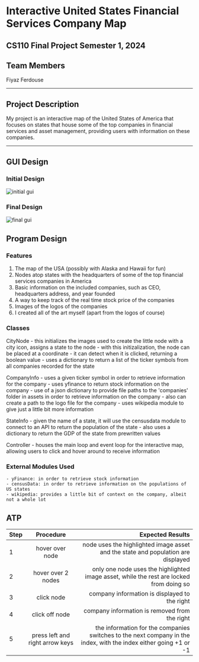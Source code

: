 # Interactive United States Financial Services Company Map

## CS110 Final Project Semester 1, 2024

## Team Members

Fiyaz Ferdouse

***

## Project Description

My project is an interactive map of the United States of America that focuses on states that house some of the top companies in financial services and asset management, providing users with information on these companies.

***    

## GUI Design

### Initial Design

![initial gui](assets/gui.jpg)

### Final Design

![final gui](assets/finalgui.jpg)

## Program Design

### Features

1. The map of the USA (possibly with Alaska and Hawaii for fun)
2. Nodes atop states with the headquarters of some of the top financial services companies in America
3. Basic information on the included companies, such as CEO, headquarters address, and year founded
4. A way to keep track of the real time stock price of the companies
5. Images of the logos of the companies
6. I created all of the art myself (apart from the logos of course)

### Classes

CityNode
    - this initializes the images used to create the little node with a city icon, assigns a state to the node
    - with this initizalization, the node can be placed at a coordinate
    - it can detect when it is clicked, returning a boolean value
    - uses a dictionary to return a list of the ticker symbols from all companies recorded for the state

CompanyInfo
    - uses a given ticker symbol in order to retrieve information for the company
    - uses yfinance to return stock information on the company
    - use of a json dictionary to provide file paths to the 'companies' folder in assets in order to retrieve information on the company
    - also can create a path to the logo file for the company
    - uses wikipedia module to give just a little bit more information

StateInfo
    - given the name of a state, it will use the censusdata module to connect to an API to return the population of the state
    - also uses a dictionary to return the GDP of the state from prewritten values

Controller
    - houses the main loop and event loop for the interactive map, allowing users to click and hover around to receive information

### External Modules Used
    - yFinance: in order to retrieve stock information
    - censusData: in order to retrieve information on the populations of US states
    - wikipedia: provides a little bit of context on the company, albeit not a whole lot

## ATP

| Step                 |Procedure             |Expected Results                   |
|----------------------|:--------------------:|----------------------------------:|
|  1                   | hover over node      | node uses the highlighted image asset and the state and population are displayed    |
|  2                   | hover over 2 nodes   | only one node uses the highlighted image asset, while the rest are locked from doing so           |
|  3                   | click node           | company information is displayed to the right  |
|  4                   | click off node       | company information is removed from the right  |
|  5                   | press left and right arrow keys      | the information for the companies switches to the next company in the index, with the index either going +1 or -1|



